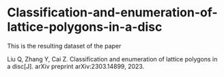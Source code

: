 # Classification-and-enumeration-of-lattice-polygons-in-a-disc
This is the resulting dataset of the paper 

Liu Q, Zhang Y, Cai Z. Classification and enumeration of lattice polygons in a disc[J]. arXiv preprint arXiv:2303.14899, 2023.
